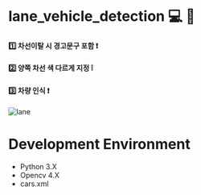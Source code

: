 # lane_vehicle_detection :computer: :car:

#### :one: 차선이탈 시 경고문구 포함 :exclamation:

#### :two: 양쪽 차선 색 다르게 지정 :grey_exclamation:

#### :three: 차량 인식 :exclamation:

![lane](https://user-images.githubusercontent.com/58697091/85841793-95f6ff00-b7d9-11ea-9220-019aa4772d9e.JPG)


# Development Environment
- Python 3.X
- Opencv 4.X
- cars.xml
